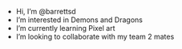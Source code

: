 - Hi, I’m @barrettsd
- I’m interested in Demons and Dragons
- I’m currently learning Pixel art
- I’m looking to collaborate with my team 2 mates



